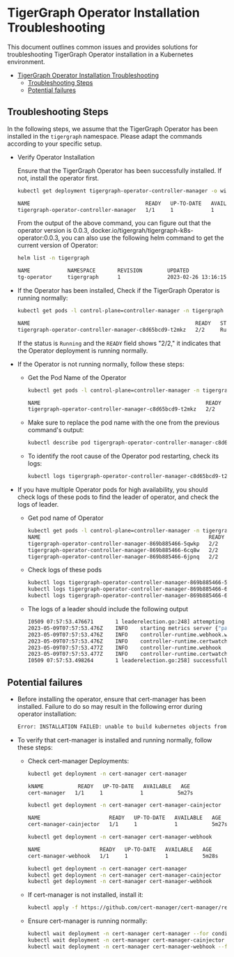 # TigerGraph Operator Installation Troubleshooting

This document outlines common issues and provides solutions for troubleshooting TigerGraph Operator installation in a Kubernetes environment.

- [TigerGraph Operator Installation Troubleshooting](#tigergraph-operator-installation-troubleshooting)
  - [Troubleshooting Steps](#troubleshooting-steps)
  - [Potential failures](#potential-failures)

## Troubleshooting Steps

In the following steps, we assume that the TigerGraph Operator has been installed in the `tigergraph` namespace. Please adapt the commands according to your specific setup.

- Verify Operator Installation

  Ensure that the TigerGraph Operator has been successfully installed. If not, install the operator first.

  ```bash
  kubectl get deployment tigergraph-operator-controller-manager -o wide -n tigergraph

  NAME                                     READY   UP-TO-DATE   AVAILABLE   AGE   CONTAINERS                IMAGES                                                                                         SELECTOR
  tigergraph-operator-controller-manager   1/1     1            1           22m   manager,kube-rbac-proxy   docker.io/tigergrah/tigergraph-k8s-operator:0.0.3,gcr.io/kubebuilder/kube-rbac-proxy:v0.8.0   control-plane=controller-manager
  ```

  From the output of the above command, you can figure out that the operator version is 0.0.3, docker.io/tigergrah/tigergraph-k8s-operator:0.0.3, you can also use the following helm command to get the current version of Operator:

  ```bash
  helm list -n tigergraph
  
  NAME            NAMESPACE       REVISION        UPDATED                                 STATUS          CHART                   APP VERSION
  tg-operator     tigergraph      1               2023-02-26 13:16:15.701059001 +0000 UTC deployed        tg-operator-0.0.3

  ```

- If the Operator has been installed, Check if the TigerGraph Operator is running normally:

  ```bash
  kubectl get pods -l control-plane=controller-manager -n tigergraph

  NAME                                                     READY   STATUS    RESTARTS   AGE
  tigergraph-operator-controller-manager-c8d65bcd9-t2mkz   2/2     Running   0          12m
  ```

  If the status is `Running` and the `READY` field shows "2/2," it indicates that the Operator deployment is running normally.

- If the Operator is not running normally, follow these steps:
  - Get the Pod Name of the Operator  

    ```bash
    kubectl get pods -l control-plane=controller-manager -n tigergraph
    
    NAME                                                     READY   STATUS    RESTARTS   AGE
    tigergraph-operator-controller-manager-c8d65bcd9-t2mkz   2/2     Running   0          12m
    ```
  
  - Make sure to replace the pod name with the one from the previous command's output:

    ```bash
    kubectl describe pod tigergraph-operator-controller-manager-c8d65bcd9-t2mkz -n tigergraph
    ```
  
  - To identify the root cause of the Operator pod restarting, check its logs:

    ```bash
    kubectl logs tigergraph-operator-controller-manager-c8d65bcd9-t2mkz -f -n tigergraph
    ```

- If you have multiple Operator pods for high availability, you should check logs of these pods to find the leader of operator, and check the logs of leader.

  - Get pod name of Operator

    ```bash
    kubectl get pods -l control-plane=controller-manager -n tigergraph
    NAME                                                      READY   STATUS    RESTARTS        AGE
    tigergraph-operator-controller-manager-869b885466-5qwkp   2/2     Running   0               28h
    tigergraph-operator-controller-manager-869b885466-6cq8w   2/2     Running   0               28h
    tigergraph-operator-controller-manager-869b885466-6jpnq   2/2     Running   0               28h
    ```

  - Check logs of these pods

    ```bash
    kubectl logs tigergraph-operator-controller-manager-869b885466-5qwkp -n tigergraph
    kubectl logs tigergraph-operator-controller-manager-869b885466-6cq8w -n tigergraph
    kubectl logs tigergraph-operator-controller-manager-869b885466-6jpnq -n tigergraph
    ```

  - The logs of a leader should include the following output

    ```bash
    I0509 07:57:53.476671       1 leaderelection.go:248] attempting to acquire leader lease tigergraph/9d6fe668.tigergraph.com...
    2023-05-09T07:57:53.476Z	INFO	starting metrics server	{"path": "/metrics"}
    2023-05-09T07:57:53.476Z	INFO	controller-runtime.webhook.webhooks	starting webhook server
    2023-05-09T07:57:53.476Z	INFO	controller-runtime.certwatcher	Updated current TLS certificate
    2023-05-09T07:57:53.477Z	INFO	controller-runtime.webhook	serving webhook server	{"host": "", "port": 9443}
    2023-05-09T07:57:53.477Z	INFO	controller-runtime.certwatcher	Starting certificate watcher
    I0509 07:57:53.498264       1 leaderelection.go:258] successfully acquired lease tigergraph/9d6fe668.tigergraph.com
    ```

## Potential failures

- Before installing the operator, ensure that cert-manager has been installed. Failure to do so may result in the following error during operator installation:

  ```bash
  Error: INSTALLATION FAILED: unable to build kubernetes objects from release manifest: [resource mapping not found for name: "tigergraph-operator-serving-cert" namespace: "tigergraph" from "": no matches for kind "Certificate" in version "cert-manager.io/v1"
  ```

- To verify that cert-manager is installed and running normally, follow these steps:

  - Check cert-manager Deployments:

    ```bash
    kubectl get deployment -n cert-manager cert-manager
    
    kNAME           READY   UP-TO-DATE   AVAILABLE   AGE
    cert-manager   1/1     1            1           5m27s
    
    kubectl get deployment -n cert-manager cert-manager-cainjector
    
    NAME                      READY   UP-TO-DATE   AVAILABLE   AGE
    cert-manager-cainjector   1/1     1            1           5m27s
    
    kubectl get deployment -n cert-manager cert-manager-webhook
    
    NAME                   READY   UP-TO-DATE   AVAILABLE   AGE
    cert-manager-webhook   1/1     1            1           5m28s

    kubectl get deployment -n cert-manager cert-manager
    kubectl get deployment -n cert-manager cert-manager-cainjector
    kubectl get deployment -n cert-manager cert-manager-webhook
    ```

  - If cert-manager is not installed, install it:

    ```bash
    kubectl apply -f https://github.com/cert-manager/cert-manager/releases/download/v1.12.17/cert-manager.yaml
    ```
  
  - Ensure cert-manager is running normally:

    ```bash
    kubectl wait deployment -n cert-manager cert-manager --for condition=Available=True --timeout=90s
    kubectl wait deployment -n cert-manager cert-manager-cainjector --for condition=Available=True --timeout=90s
    kubectl wait deployment -n cert-manager cert-manager-webhook --for condition=Available=True --timeout=90s
    ```
